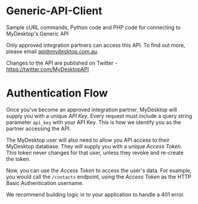 Generic-API-Client
==================

Sample cURL commands, Python code and PHP code for connecting to MyDesktop's Generic API

Only approved integration partners can access this API. To find out more, please email api@mydesktop.com.au.

Changes to the API are published on Twitter - https://twitter.com/MyDesktopAPI

Authentication Flow
==================

Once you've become an approved integration partner, MyDesktop will supply you with a unique *API Key*. Every request must include a query string parameter `api_key` with your API Key. This is how we identify you as the partner accessing the API.

The MyDesktop user will also need to allow you API access to their MyDesktop database. They will supply you with a unique *Access Token*. This token never changes for that user, unless they revoke and re-create the token.

Now, you can use the *Access Token* to access the user's data. For example, you would call the `/contacts` endpoint, using the *Access Token* as the HTTP Basic Authentication username.

We recommend building logic in to your application to handle a 401 error.
